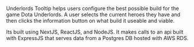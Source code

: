 Underlords Tooltip helps users configure the best possible build for the game Dota Underlords. A user selects the current heroes they have and then clicks the information button on what build it useable and viable. 

Its built using NextJS, ReactJS, and NodeJS. It makes calls to an api built with ExpressJS that serves data from a Postgres DB hosted with AWS RDS.
